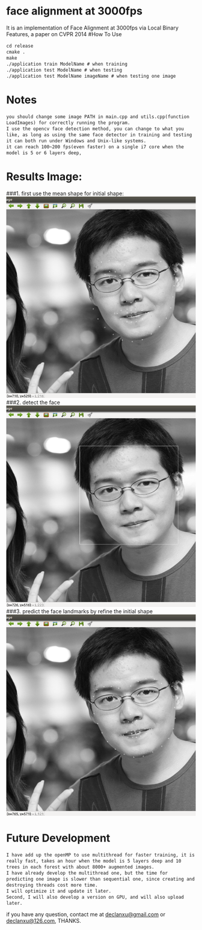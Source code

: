 # face alignment at 3000fps
It is an implementation of Face Alignment at 3000fps via Local Binary Features, a paper on CVPR 2014
#How To Use
```
cd release
cmake .
make
./application train ModelName # when training
./application test ModelName # when testing 
./application test ModelName imageName # when testing one image
```

# Notes
    you should change some image PATH in main.cpp and utils.cpp(function LoadImages) for correctly running the program.
    I use the opencv face detection method, you can change to what you like, as long as using the same face detector in training and testing
    it can both run under Windows and Unix-like systems.
    it can reach 100~200 fps(even faster) on a single i7 core when the model is 5 or 6 layers deep,

# Results Image:
###1. first use the mean shape for initial shape:
![](./initial.png)
###2. detect the face
![](./detect.png)
###3. predict the face landmarks by refine the initial shape
![](./final.png)


# Future Development
	I have add up the openMP to use multithread for faster training, it is really fast, takes an hour when the model is 5 layers deep and 10 trees in each forest with about 8000+ augmented images.
    I have already develop the multithread one, but the time for predicting one image is slower than sequential one, since creating and destroying threads cost more time.
    I will optimize it and update it later.
    Second, I will also develop a version on GPU, and will also upload later.

if you have any question, contact me at declanxu@gmail.com or declanxu@126.com, THANKS.
